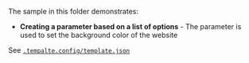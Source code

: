 The sample in this folder demonstrates:

 - **Creating a parameter based on a list of options** - The parameter is used to set the background color of the website

See [`.tempalte.config/template.json`](./.template.config/template.json)